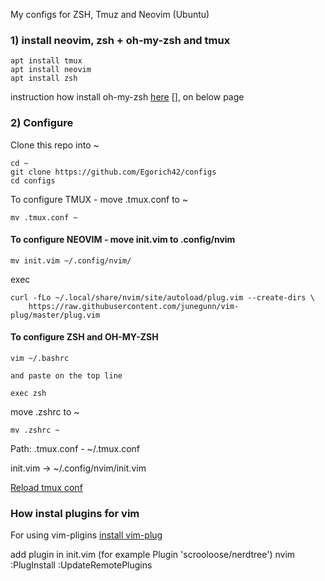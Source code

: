 My configs for ZSH, Tmuz and Neovim (Ubuntu)

### 1) install neovim, zsh + oh-my-zsh and tmux

```
apt install tmux 
apt install neovim 
apt install zsh 
```
instruction how install oh-my-zsh [here](https://ohmyz.sh/) [], on below page


### 2) Configure

Clone this repo into ~
```
cd ~
git clone https://github.com/Egorich42/configs
cd configs
```

To configure TMUX - move .tmux.conf to ~
```
mv .tmux.conf ~
```

#### To configure NEOVIM - move init.vim to .config/nvim

```
mv init.vim ~/.config/nvim/
```
exec

```
curl -fLo ~/.local/share/nvim/site/autoload/plug.vim --create-dirs \
    https://raw.githubusercontent.com/junegunn/vim-plug/master/plug.vim
```

#### To configure ZSH and OH-MY-ZSH
```
vim ~/.bashrc

and paste on the top line

exec zsh
```

move .zshrc to ~
```
mv .zshrc ~
```


Path:
.tmux.conf - ~/.tmux.conf

init.vim -> ~/.config/nvim/init.vim


[Reload tmux conf](https://blog.sanctum.geek.nz/reloading-tmux-config/)

### How instal plugins for vim

For using vim-pligins [install vim-plug](https://github.com/junegunn/vim-plug#installation)

add plugin in init.vim (for example Plugin 'scrooloose/nerdtree')
nvim
:PlugInstall
:UpdateRemotePlugins
